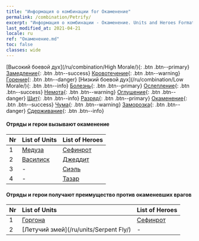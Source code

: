 ```yaml
---
title: "Информация о комбинации for Окаменение"
permalink: /combination/Petrify/
excerpt: "Информация о комбинации - Окаменение. Units and Heroes Formation."
last_modified_at: 2021-04-21
locale: ru
ref: "Окаменение.md"
toc: false
classes: wide
---
```


  [Высокий боевой дух](/ru/combination/High Morale/){: .btn .btn--primary} [Замедление](/ru/combination/Slow/){: .btn .btn--success} [Кровотечение](/ru/combination/Bleeding/){: .btn .btn--warning} [Горение](/ru/combination/Burning/){: .btn .btn--danger} [Низкий боевой дух](/ru/combination/Low Morale/){: .btn .btn--info} [Болезнь](/ru/combination/Disease/){: .btn .btn--primary} [Ослепление](/ru/combination/Blind/){: .btn .btn--success} [Немота](/ru/combination/Silence/){: .btn .btn--warning} [Оглушение](/ru/combination/Stun/){: .btn .btn--danger} [Щит](/ru/combination/Shield/){: .btn .btn--info} [Разряд](/ru/combination/Static/){: .btn .btn--primary} [Окаменение](/ru/combination/Petrify/){: .btn .btn--success} [Чума](/ru/combination/Plague/){: .btn .btn--warning} [Заморозка](/ru/combination/Freeze/){: .btn .btn--danger} [Сдерживание](/ru/combination/Deterrence/){: .btn .btn--info} 


#### Отряды и герои вызывают окаменение

  | Nr |  List of Units  | List of Heroes | 
  |:---|:----------------|:---------------| 
  | 1 | [Медуза](/ru/units/Medusa/) | [Сефинрот](/ru/heroes/Sephinroth/) |
  | 2 | [Василиск](/ru/units/Basilisk/) | [Джеддит](/ru/heroes/Jeddite/) |
  | 3 | - | [Сиэль](/ru/heroes/Ciele/) |
  | 4 | - | [Тазар](/ru/heroes/Tazar/) |


#### Отряды и герои получают преимущество против окаменевших врагов

  | Nr |  List of Units  | List of Heroes | 
  |:---|:----------------|:---------------| 
  | 1 | [Горгона](/ru/units/Gorgon/) | [Сефинрот](/ru/heroes/Sephinroth/) |
  | 2 | [Летучий змей](/ru/units/Serpent Fly/) | - |
